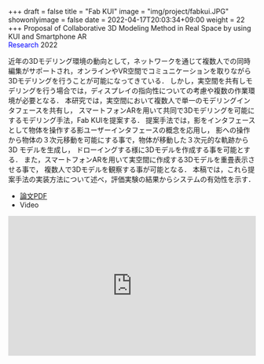 +++
draft = false
title = "Fab KUI"
image = "img/project/fabkui.JPG"
showonlyimage = false
date = 2022-04-17T20:03:34+09:00
weight = 22
+++
Proposal of Collaborative 3D Modeling Method in Real Space by using KUI and Smartphone AR  
<span style="color: blue; ">Research</span> 2022
<!--more-->
近年の3Dモデリング環境の動向として，ネットワークを通じて複数人での同時編集がサポートされ，オンラインやVR空間でコミュニケーションを取りながら3Dモデリングを行うことが可能になってきている．
しかし，実空間を共有しモデリングを行う場合では，ディスプレイの指向性についての考慮や複数の作業環境が必要となる．
本研究では，実空間において複数人で単一のモデリングインタフェースを共有し，
スマートフォンARを用いて共同で3Dモデリングを可能にするモデリング手法，Fab KUIを提案する．
提案手法では，影をインタフェースとして物体を操作する影ユーザーインタフェースの概念を応用し，
影への操作から物体の３次元移動を可能にする事で，物体が移動した３次元的な軌跡から 3D モデルを生成し，
ドローイングする様に3Dモデルを作成する事を可能とする．
また，スマートフォンARを用いて実空間に作成する3Dモデルを重畳表示させる事で，
複数人で3Dモデルを観察する事が可能となる．
本稿では，これら提案手法の実装方法について述べ，評価実験の結果からシステムの有効性を示す．

- <a href="https://www.art-science.org/journal/v21n1/v21n1pp23/artsci-v21n1pp23.pdf" target="_blank">論文PDF</a>
- Video
<div style="padding:56.25% 0 0 0;position:relative;"><iframe src="https://player.vimeo.com/video/700186811?h=60e8c8427e&amp;badge=0&amp;autopause=0&amp;player_id=0&amp;app_id=58479" frameborder="0" allow="autoplay; fullscreen; picture-in-picture" allowfullscreen style="position:absolute;top:0;left:0;width:100%;height:100%;" title="Fab KUI demo"></iframe></div><script src="https://player.vimeo.com/api/player.js"></script>